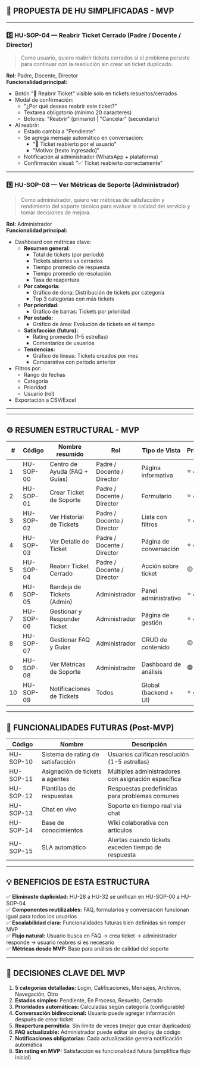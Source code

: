 ## 🎯 **PROPUESTA DE HU SIMPLIFICADAS - MVP**



---

### **5️⃣ HU-SOP-04 — Reabrir Ticket Cerrado (Padre / Docente / Director)**

> Como usuario, quiero reabrir tickets cerrados si el problema persiste para continuar con la resolución sin crear un ticket duplicado.

**Rol:** Padre, Docente, Director  
**Funcionalidad principal:**
- Botón "🔄 Reabrir Ticket" visible solo en tickets resueltos/cerrados
- Modal de confirmación:
  - "¿Por qué deseas reabrir este ticket?"
  - Textarea obligatorio (mínimo 20 caracteres)
  - Botones: "Reabrir" (primario) | "Cancelar" (secundario)
- Al reabrir:
  - Estado cambia a "Pendiente"
  - Se agrega mensaje automático en conversación:
    - "🔄 Ticket reabierto por el usuario"
    - "Motivo: [texto ingresado]"
  - Notificación al administrador (WhatsApp + plataforma)
  - Confirmación visual: "✅ Ticket reabierto correctamente"

---


### **9️⃣ HU-SOP-08 — Ver Métricas de Soporte (Administrador)**

> Como administrador, quiero ver métricas de satisfacción y rendimiento del soporte técnico para evaluar la calidad del servicio y tomar decisiones de mejora.

**Rol:** Administrador  
**Funcionalidad principal:**
- Dashboard con métricas clave:
  - **Resumen general:**
    - Total de tickets (por periodo)
    - Tickets abiertos vs cerrados
    - Tiempo promedio de respuesta
    - Tiempo promedio de resolución
    - Tasa de reapertura
  - **Por categoría:**
    - Gráfico de dona: Distribución de tickets por categoría
    - Top 3 categorías con más tickets
  - **Por prioridad:**
    - Gráfico de barras: Tickets por prioridad
  - **Por estado:**
    - Gráfico de área: Evolución de tickets en el tiempo
  - **Satisfacción (futuro):**
    - Rating promedio (1-5 estrellas)
    - Comentarios de usuarios
  - **Tendencias:**
    - Gráfico de líneas: Tickets creados por mes
    - Comparativa con periodo anterior
- Filtros por:
  - Rango de fechas
  - Categoría
  - Prioridad
  - Usuario (rol)
- Exportación a CSV/Excel

---


---

## ⚙️ **RESUMEN ESTRUCTURAL - MVP**

| # | Código | Nombre resumido | Rol | Tipo de Vista | Prioridad |
|---|--------|-----------------|-----|---------------|-----------|
| 1 | HU-SOP-00 | Centro de Ayuda (FAQ + Guías) | Padre / Docente / Director | Página informativa | ⭐ Alta |
| 2 | HU-SOP-01 | Crear Ticket de Soporte | Padre / Docente / Director | Formulario | ⭐ Alta |
| 3 | HU-SOP-02 | Ver Historial de Tickets | Padre / Docente / Director | Lista con filtros | ⭐ Alta |
| 4 | HU-SOP-03 | Ver Detalle de Ticket | Padre / Docente / Director | Página de conversación | ⭐ Alta |
| 5 | HU-SOP-04 | Reabrir Ticket Cerrado | Padre / Docente / Director | Acción sobre ticket | 🟡 Media |
| 6 | HU-SOP-05 | Bandeja de Tickets (Admin) | Administrador | Panel administrativo | ⭐ Alta |
| 7 | HU-SOP-06 | Gestionar y Responder Ticket | Administrador | Página de gestión | ⭐ Alta |
| 8 | HU-SOP-07 | Gestionar FAQ y Guías | Administrador | CRUD de contenido | 🟡 Media |
| 9 | HU-SOP-08 | Ver Métricas de Soporte | Administrador | Dashboard de análisis | 🟢 Baja |
| 10 | HU-SOP-09 | Notificaciones de Tickets | Todos | Global (backend + UI) | ⭐ Alta |

---

## 🚀 **FUNCIONALIDADES FUTURAS (Post-MVP)**

| Código | Nombre | Descripción |
|--------|--------|-------------|
| HU-SOP-10 | Sistema de rating de satisfacción | Usuarios califican resolución (1-5 estrellas) |
| HU-SOP-11 | Asignación de tickets a agentes | Múltiples administradores con asignación específica |
| HU-SOP-12 | Plantillas de respuestas | Respuestas predefinidas para problemas comunes |
| HU-SOP-13 | Chat en vivo | Soporte en tiempo real via chat |
| HU-SOP-14 | Base de conocimientos | Wiki colaborativa con artículos |
| HU-SOP-15 | SLA automático | Alertas cuando tickets exceden tiempo de respuesta |

---

## 💡 **BENEFICIOS DE ESTA ESTRUCTURA**

✅ **Eliminaste duplicidad:** HU-28 a HU-32 se unifican en HU-SOP-00 a HU-SOP-04  
✅ **Componentes reutilizables:** FAQ, formularios y conversación funcionan igual para todos los usuarios  
✅ **Escalabilidad clara:** Funcionalidades futuras bien definidas sin romper MVP  
✅ **Flujo natural:** Usuario busca en FAQ → crea ticket → administrador responde → usuario reabres si es necesario  
✅ **Métricas desde MVP:** Base para análisis de calidad del soporte

---

## 🔸 **DECISIONES CLAVE DEL MVP**

1. **5 categorías detalladas:** Login, Calificaciones, Mensajes, Archivos, Navegación, Otro
2. **Estados simples:** Pendiente, En Proceso, Resuelto, Cerrado
3. **Prioridades automáticas:** Calculadas según categoría (configurable)
4. **Conversación bidireccional:** Usuario puede agregar información después de crear ticket
5. **Reapertura permitida:** Sin límite de veces (mejor que crear duplicados)
6. **FAQ actualizable:** Administrador puede editar sin deploy de código
7. **Notificaciones obligatorias:** Cada actualización genera notificación automática
8. **Sin rating en MVP:** Satisfacción es funcionalidad futura (simplifica flujo inicial)

